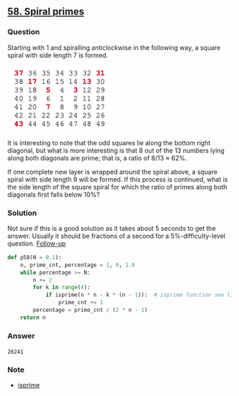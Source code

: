 ## **[58. Spiral primes](https://projecteuler.net/problem=58)**

### Question
Starting with 1 and spiralling anticlockwise in the following way, a square spiral with side length 7 is formed.

![im](./images/p58.png)

It is interesting to note that the odd squares lie along the bottom right diagonal, but what is more interesting is that 8 out of the 13 numbers lying along both diagonals are prime; that is, a ratio of 8/13 ≈ 62%.

If one complete new layer is wrapped around the spiral above, a square spiral with side length 9 will be formed. If this process is continued, what is the side length of the square spiral for which the ratio of primes along both diagonals first falls below 10%?

### Solution
Not sure if this is a good solution as it takes about 5 seconds to get the answer. Usually it should be fractions of a second for a
5%-difficulty-level question. [Follow-up](https://github.com/doudou-h/doudou-h.github.io/blob/main/project-euler-solution/58.%20Spiral%20primes%20II.md)

```python
def p58(N = 0.1):
    n, prime_cnt, percentage = 1, 0, 1.0
    while percentage >= N:
        n += 2
        for k in range(4):
            if isprime(n * n - k * (n - 1)):  # isprime function see link below
                prime_cnt += 1
        percentage = prime_cnt / (2 * n - 1)
    return n
```

### Answer 
`26241`

### Note
- [isprime](https://github.com/doudou-h/doudou-h.github.io/blob/main/project-euler-solution/7.%2010001st%20prime.md)
